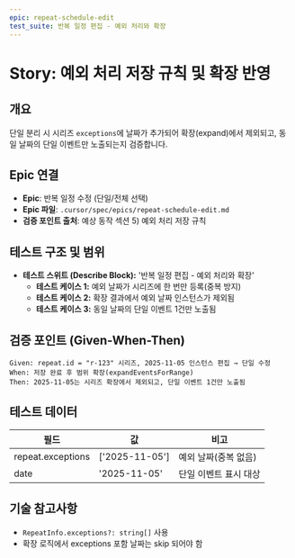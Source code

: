 ```yaml
---
epic: repeat-schedule-edit
test_suite: 반복 일정 편집 - 예외 처리와 확장
---
```


# Story: 예외 처리 저장 규칙 및 확장 반영

## 개요

단일 분리 시 시리즈 `exceptions`에 날짜가 추가되어 확장(expand)에서 제외되고, 동일 날짜의 단일 이벤트만 노출되는지 검증합니다.

## Epic 연결

- **Epic**: 반복 일정 수정 (단일/전체 선택)
- **Epic 파일**: `.cursor/spec/epics/repeat-schedule-edit.md`
- **검증 포인트 출처**: 예상 동작 섹션 5) 예외 처리 저장 규칙

## 테스트 구조 및 범위

- **테스트 스위트 (Describe Block):** '반복 일정 편집 - 예외 처리와 확장'
  - **테스트 케이스 1:** 예외 날짜가 시리즈에 한 번만 등록(중복 방지)
  - **테스트 케이스 2:** 확장 결과에서 예외 날짜 인스턴스가 제외됨
  - **테스트 케이스 3:** 동일 날짜의 단일 이벤트 1건만 노출됨

## 검증 포인트 (Given-When-Then)

```
Given: repeat.id = "r-123" 시리즈, 2025-11-05 인스턴스 편집 → 단일 수정
When: 저장 완료 후 범위 확장(expandEventsForRange)
Then: 2025-11-05는 시리즈 확장에서 제외되고, 단일 이벤트 1건만 노출됨
```

## 테스트 데이터

| 필드              | 값            | 비고                         |
| ----------------- | ------------- | ---------------------------- |
| repeat.exceptions | ['2025-11-05']| 예외 날짜(중복 없음)         |
| date              | '2025-11-05'  | 단일 이벤트 표시 대상        |

## 기술 참고사항

- `RepeatInfo.exceptions?: string[]` 사용
- 확장 로직에서 exceptions 포함 날짜는 skip 되어야 함


